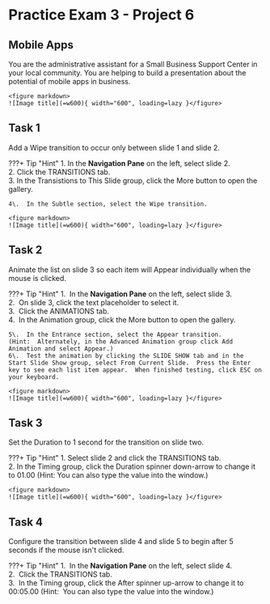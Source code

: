 # Practice Exam 3 - Project 6

## Mobile Apps
You are the administrative assistant for a Small Business Support Center in your local community. You are helping to build a presentation about the potential of mobile apps in business.  
    
    <figure markdown>
    ![Image title](=w600){ width="600", loading=lazy }</figure>

## Task 1
 
Add a Wipe transition to occur only between slide 1 and slide 2. 

???+ Tip "Hint"
    1\.  In the **Navigation Pane** on the left, select slide 2.  
    2\.  Click the TRANSITIONS tab.  
    3\.  In the Transistions to This Slide group, click the More button to open the gallery.  

    4\.  In the Subtle section, select the Wipe transition.  
    
    <figure markdown>
    ![Image title](=w600){ width="600", loading=lazy }</figure>

## Task 2

Animate the list on slide 3 so each item will Appear individually when the mouse is clicked.  

???+ Tip "Hint"
    1\.  In the **Navigation Pane** on the left, select slide 3.  
    2\.  On slide 3, click the text placeholder to select it.  
    3\.  Click the ANIMATIONS tab.  
    4\.  In the Animation group, click the More button to open the gallery.  

    5\.  In the Entrance section, select the Appear transition.  
    (Hint:  Alternately, in the Advanced Animation group click Add Animation and select Appear.)
    6\.  Test the animation by clicking the SLIDE SHOW tab and in the Start Slide Show group, select From Current Slide.  Press the Enter key to see each list item appear.  When finished testing, click ESC on your keyboard.  
    
    <figure markdown>
    ![Image title](=w600){ width="600", loading=lazy }</figure>

## Task 3

Set the Duration to 1 second for the transition on slide two.  

???+ Tip "Hint"
    1\. Select slide 2 and click the TRANSITIONS tab.  
    2\. In the Timing group, click the Duration spinner down-arrow to change it to 01.00
(Hint: You can also type the value into the window.)
    
    <figure markdown>
    ![Image title](=w600){ width="600", loading=lazy }</figure>

## Task 4

Configure the transition between slide 4 and slide 5 to begin after 5 seconds if the mouse isn't clicked.  

???+ Tip "Hint"
    1\.  In the **Navigation Pane** on the left, select slide 4.  
    2\.  Click the TRANSITIONS tab.  
    3\.  In the Timing group, click the After spinner up-arrow to change it to 00:05.00
    (Hint:  You can also type the value into the window.)